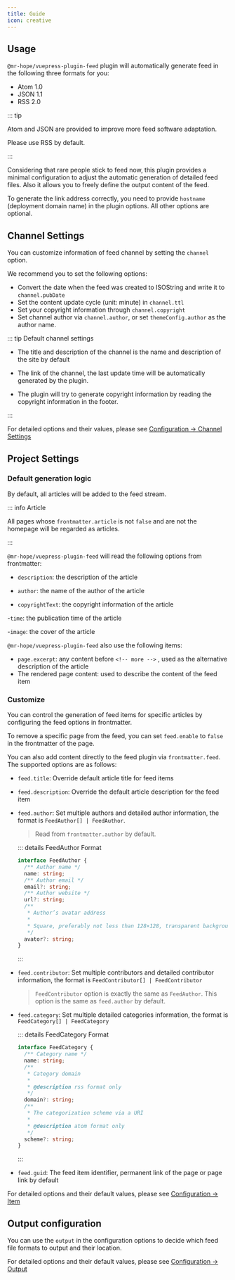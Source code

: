 ```yaml
---
title: Guide
icon: creative
---
```


## Usage

`@mr-hope/vuepress-plugin-feed` plugin will automatically generate feed in the following three formats for you:

- Atom 1.0
- JSON 1.1
- RSS 2.0

::: tip

Atom and JSON are provided to improve more feed software adaptation.

Please use RSS by default.

:::

Considering that rare people stick to feed now, this plugin provides a minimal configuration to adjust the automatic generation of detailed feed files. Also it allows you to freely define the output content of the feed.

To generate the link address correctly, you need to provide `hostname` (deployment domain name) in the plugin options. All other options are optional.

## Channel Settings

You can customize information of feed channel by setting the `channel` option.

We recommend you to set the following options:

- Convert the date when the feed was created to ISOString and write it to `channel.pubDate`
- Set the content update cycle (unit: minute) in `channel.ttl`
- Set your copyright information through `channel.copyright`
- Set channel author via `channel.author`, or set `themeConfig.author` as the author name.

::: tip Default channel settings

- The title and description of the channel is the name and description of the site by default

- The link of the channel, the last update time will be automatically generated by the plugin.

- The plugin will try to generate copyright information by reading the copyright information in the footer.

:::

For detailed options and their values, please see [Configuration → Channel Settings](config/channel.md)

## Project Settings

### Default generation logic

By default, all articles will be added to the feed stream.

::: info Article

All pages whose `frontmatter.article` is not `false` and are not the homepage will be regarded as articles.

:::

`@mr-hope/vuepress-plugin-feed` will read the following options from frontmatter:

- `description`: the description of the article

- `author`: the name of the author of the article

- `copyrightText`: the copyright information of the article

-`time`: the publication time of the article

-`image`: the cover of the article

`@mr-hope/vuepress-plugin-feed` also use the following items:

- `page.excerpt`: any content before `<!-- more -->` , used as the alternative description of the article
- The rendered page content: used to describe the content of the feed item

### Customize

You can control the generation of feed items for specific articles by configuring the feed options in frontmatter.

To remove a specific page from the feed, you can set `feed.enable` to `false` in the frontmatter of the page.

You can also add content directly to the feed plugin via `frontmatter.feed`. The supported options are as follows:

- `feed.title`: Override default article title for feed items
- `feed.description`: Override the default article description for the feed item
- `feed.author`: Set multiple authors and detailed author information, the format is `FeedAuthor[] | FeedAuthor`.

  > Read from `frontmatter.author` by default.

  ::: details FeedAuthor Format

  ```ts
  interface FeedAuthor {
    /** Author name */
    name: string;
    /** Author email */
    email?: string;
    /** Author website */
    url?: string;
    /**
     * Author’s avatar address
     *
     * Square, preferably not less than 128×128, transparent background
     */
    avator?: string;
  }
  ```

  :::

- `feed.contributor`: Set multiple contributors and detailed contributor information, the format is `FeedContributor[] | FeedContributor`

  > `FeedContributor` option is exactly the same as `FeedAuthor`. This option is the same as `feed.author` by default.

- `feed.category`: Set multiple detailed categories information, the format is `FeedCategory[] | FeedCategory`

  ::: details FeedCategory Format

  ```ts
  interface FeedCategory {
    /** Category name */
    name: string;
    /**
     * Category domain
     *
     * @description rss format only
     */
    domain?: string;
    /**
     * The categorization scheme via a URI
     *
     * @description atom format only
     */
    scheme?: string;
  }
  ```

  :::

- `feed.guid`: The feed item identifier, permanent link of the page or page link by default

For detailed options and their default values, please see [Configuration → Item](config/item.md)

## Output configuration

You can use the `output` in the configuration options to decide which feed file formats to output and their location.

For detailed options and their default values, please see [Configuration → Output](config/readme.md#output)
